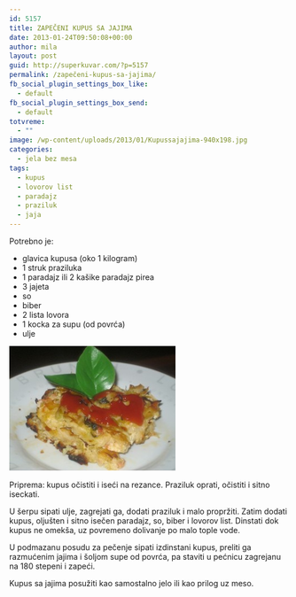 ```yaml
---
id: 5157
title: ZAPEČENI KUPUS SA JAJIMA
date: 2013-01-24T09:50:08+00:00
author: mila
layout: post
guid: http://superkuvar.com/?p=5157
permalink: /zapečeni-kupus-sa-jajima/
fb_social_plugin_settings_box_like:
  - default
fb_social_plugin_settings_box_send:
  - default
totvreme:
  - ""
image: /wp-content/uploads/2013/01/Kupussajajima-940x198.jpg
categories:  
  - jela bez mesa
tags:
  - kupus
  - lovorov list
  - paradajz
  - praziluk
  - jaja
---
```

Potrebno je:

  * glavica kupusa (oko 1 kilogram)
  * 1 struk praziluka
  * 1 paradajz ili 2 kašike paradajz pirea
  * 3 jajeta
  * so
  * biber
  * 2 lista lovora
  * 1 kocka za supu (od povrća)
  * ulje

<img class="alignnone size-medium wp-image-5158" src="/wp-content/uploads/2013/01/Kupussajajima-300x225.jpg" alt="Kupussajajima" width="300" height="225" /> 

Priprema: kupus očistiti i iseći na rezance. Praziluk oprati, očistiti i sitno iseckati.

U šerpu sipati ulje, zagrejati ga, dodati praziluk i malo propržiti. Zatim dodati kupus, oljušten i sitno isečen paradajz, so, biber i lovorov list. Dinstati dok kupus ne omekša, uz povremeno dolivanje po malo tople vode.

U podmazanu posudu za pečenje sipati izdinstani kupus, preliti ga razmućenim jajima i šoljom supe od povrća, pa staviti u pećnicu zagrejanu na 180 stepeni i zapeći.

Kupus sa jajima posužiti kao samostalno jelo ili kao prilog uz meso.